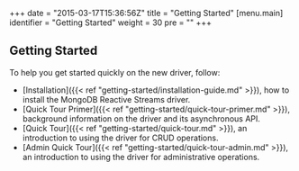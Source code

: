 +++
date = "2015-03-17T15:36:56Z"
title = "Getting Started"
[menu.main]
  identifier = "Getting Started"
  weight = 30
  pre = "<i class='fa fa-road'></i>"
+++

## Getting Started

To help you get started quickly on the new driver, follow:

  * [Installation]({{< ref "getting-started/installation-guide.md" >}}), how to install the MongoDB Reactive Streams driver.
  * [Quick Tour Primer]({{< ref "getting-started/quick-tour-primer.md" >}}), background information on the driver and its asynchronous API.
  * [Quick Tour]({{< ref "getting-started/quick-tour.md" >}}), an introduction to using the driver for CRUD operations.
  * [Admin Quick Tour]({{< ref "getting-started/quick-tour-admin.md" >}}), an introduction to using the driver for administrative operations.
